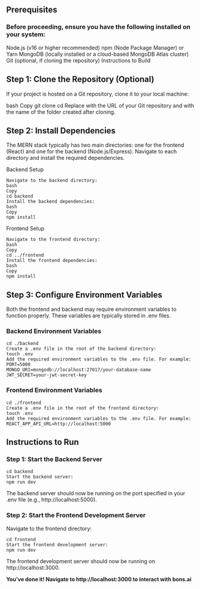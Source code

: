 ## Prerequisites

### Before proceeding, ensure you have the following installed on your system:

Node.js (v16 or higher recommended)
npm (Node Package Manager) or Yarn
MongoDB (locally installed or a cloud-based MongoDB Atlas cluster)
Git (optional, if cloning the repository)
Instructions to Build

## Step 1: Clone the Repository (Optional)

If your project is hosted on a Git repository, clone it to your local machine:

bash
Copy
git clone <repository-url>
cd <project-folder>
Replace <repository-url> with the URL of your Git repository and <project-folder> with the name of the folder created after cloning.

## Step 2: Install Dependencies

The MERN stack typically has two main directories: one for the frontend (React) and one for the backend (Node.js/Express). Navigate to each directory and install the required dependencies.

Backend Setup
```
Navigate to the backend directory:
bash
Copy
cd backend
Install the backend dependencies:
bash
Copy
npm install
```

Frontend Setup
```
Navigate to the frontend directory:
bash
Copy
cd ../frontend
Install the frontend dependencies:
bash
Copy
npm install
```
## Step 3: Configure Environment Variables

Both the frontend and backend may require environment variables to function properly. These variables are typically stored in .env files.

### Backend Environment Variables

```
cd ./backend
Create a .env file in the root of the backend directory:
touch .env
Add the required environment variables to the .env file. For example:
PORT=5000
MONGO_URI=mongodb://localhost:27017/your-database-name
JWT_SECRET=your-jwt-secret-key
```
### Frontend Environment Variables
```
cd ./frontend
Create a .env file in the root of the frontend directory:
touch .env
Add the required environment variables to the .env file. For example:
REACT_APP_API_URL=http://localhost:5000
```

## Instructions to Run

### Step 1: Start the Backend Server

```
cd backend
Start the backend server:
npm run dev
```
The backend server should now be running on the port specified in your .env file (e.g., http://localhost:5000).
### Step 2: Start the Frontend Development Server

Navigate to the frontend directory:
```
cd frontend
Start the frontend development server:
npm run dev
```
The frontend development server should now be running on http://localhost:3000.

**You've done it! Navigate to http://localhost:3000 to interact with bons.ai**
